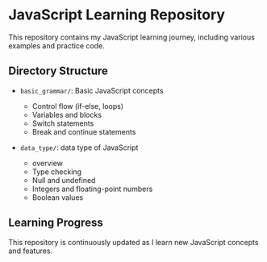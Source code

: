 # JavaScript Learning Repository

This repository contains my JavaScript learning journey, including various examples and practice code.

## Directory Structure

- `basic_grammar/`: Basic JavaScript concepts
  - Control flow (if-else, loops)
  - Variables and blocks
  - Switch statements
  - Break and continue statements

- `data_type/`: data type of JavaScript
  - overview
  - Type checking
  - Null and undefined
  - Integers and floating-point numbers
  - Boolean values



## Learning Progress

This repository is continuously updated as I learn new JavaScript concepts and features. 
